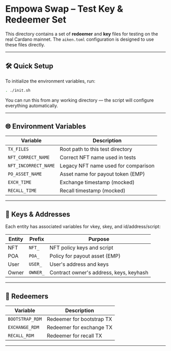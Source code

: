 # Empowa Swap – Test Key & Redeemer Set

This directory contains a set of **redeemer** and **key** files for testing on the real Cardano mainnet.
The `aiken.toml` configuration is designed to use these files directly.

---

## 🛠 Quick Setup

To initialize the environment variables, run:

```bash
. ./init.sh
```

You can run this from any working directory — the script will configure everything automatically.

---

## 🌐 Environment Variables

| Variable             | Description                         |
| -------------------- | ----------------------------------- |
| `TX_FILES`           | Root path to this test directory    |
| `NFT_CORRECT_NAME`   | Correct NFT name used in tests      |
| `NFT_INCORRECT_NAME` | Legacy NFT name used for comparison |
| `PO_ASSET_NAME`      | Asset name for payout token (EMP)   |
| `EXCH_TIME`          | Exchange timestamp (mocked)         |
| `RECALL_TIME`        | Recall timestamp (mocked)           |

---

## 🔑 Keys & Addresses

Each entity has associated variables for vkey, skey, and id/address/script:

| Entity | Prefix   | Purpose                                 |
| ------ | -------- | --------------------------------------- |
| NFT    | `NFT_`   | NFT policy keys and script              |
| POA    | `POA_`   | Policy for payout asset (EMP)           |
| User   | `USER_`  | User's address and keys                 |
| Owner  | `OWNER_` | Contract owner's address, keys, keyhash |

---

## 🧾 Redeemers

| Variable        | Description               |
| --------------- | ------------------------- |
| `BOOTSTRAP_RDM` | Redeemer for bootstrap TX |
| `EXCHANGE_RDM`  | Redeemer for exchange TX  |
| `RECALL_RDM`    | Redeemer for recall TX    |

---

